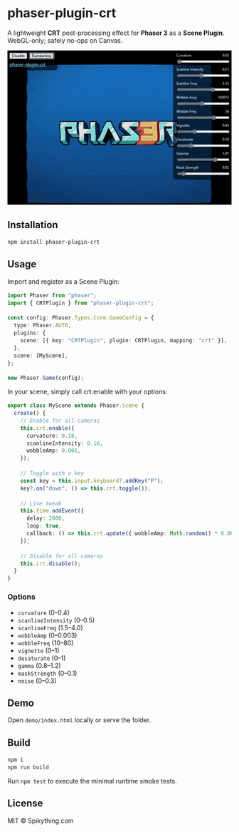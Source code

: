 # phaser-plugin-crt

A lightweight **CRT** post-processing effect for **Phaser 3** as a **Scene Plugin**.
WebGL-only; safely no-ops on Canvas.

![Image](./demo/phaser-plugin-crt.gif)

## Installation

```bash
npm install phaser-plugin-crt
```

## Usage

Import and register as a Scene Plugin:

```ts
import Phaser from "phaser";
import { CRTPlugin } from "phaser-plugin-crt";

const config: Phaser.Types.Core.GameConfig = {
  type: Phaser.AUTO,
  plugins: {
    scene: [{ key: "CRTPlugin", plugin: CRTPlugin, mapping: "crt" }],
  },
  scene: [MyScene],
};

new Phaser.Game(config);
```

In your scene, simply call crt.enable with your options:

```ts
export class MyScene extends Phaser.Scene {
  create() {
    // Enable for all cameras
    this.crt.enable({
      curvature: 0.18,
      scanlineIntensity: 0.16,
      wobbleAmp: 0.001,
    });

    // Toggle with a key
    const key = this.input.keyboard?.addKey("P");
    key?.on("down", () => this.crt.toggle());

    // Live tweak
    this.time.addEvent({
      delay: 2000,
      loop: true,
      callback: () => this.crt.update({ wobbleAmp: Math.random() * 0.002 }),
    });

    // Disable for all cameras
    this.crt.disable();
  }
}
```

### Options

- `curvature` (0–0.4)
- `scanlineIntensity` (0–0.5)
- `scanlineFreq` (1.5–4.0)
- `wobbleAmp` (0–0.003)
- `wobbleFreq` (10–80)
- `vignette` (0–1)
- `desaturate` (0–1)
- `gamma` (0.8–1.2)
- `maskStrength` (0–0.1)
- `noise` (0–0.3)

## Demo

Open `demo/index.html` locally or serve the folder.

## Build

```bash
npm i
npm run build
```

Run `npm test` to execute the minimal runtime smoke tests.

## License

MIT © Spikything.com
